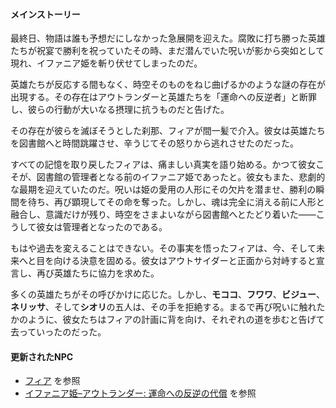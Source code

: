 <!-- title: 伝承まとめ -->
<!-- status: なし -->

#### メインストーリー

最終日、物語は誰も予想だにしなかった急展開を迎えた。腐敗に打ち勝った英雄たちが祝宴で勝利を祝っていたその時、まだ潜んでいた呪いが影から突如として現れ、イファニア姫を斬り伏せてしまったのだ。

英雄たちが反応する間もなく、時空そのものをねじ曲げるかのような謎の存在が出現する。その存在はアウトランダーと英雄たちを「運命への反逆者」と断罪し、彼らの行動が大いなる摂理に抗うものだと告げた。

その存在が彼らを滅ぼそうとした刹那、フィアが間一髪で介入。彼女は英雄たちを図書館へと時間跳躍させ、辛うじてその怒りから逃れさせたのだった。

すべての記憶を取り戻したフィアは、痛ましい真実を語り始める。かつて彼女こそが、図書館の管理者となる前のイファニア姫であったと。彼女もまた、悲劇的な最期を迎えていたのだ。呪いは姫の愛用の人形にその欠片を潜ませ、勝利の瞬間を待ち、再び顕現してその命を奪った。しかし、魂は完全に消える前に人形と融合し、意識だけが残り、時空をさまよいながら図書館へとたどり着いた――こうして彼女は管理者となったのである。

もはや過去を変えることはできない。その事実を悟ったフィアは、今、そして未来へと目を向ける決意を固める。彼女はアウトサイダーと正面から対峙すると宣言し、再び英雄たちに協力を求めた。

多くの英雄たちがその呼びかけに応じた。しかし、**モココ**、**フワワ**、**ビジュー**、**ネリッサ**、そして**シオリ**の五人は、その手を拒絶する。まるで再び呪いに触れたかのように、彼女たちはフィアの計画に背を向け、それぞれの道を歩むと告げて去っていったのだった。

#### 更新されたNPC

- [フィア](#node:fia) を参照
- [イファニア姫–アウトランダー: 運命への反逆の代償](#edge:iphania-outlander) を参照
